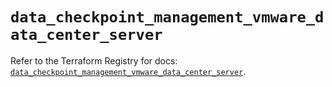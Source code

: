 # `data_checkpoint_management_vmware_data_center_server`

Refer to the Terraform Registry for docs: [`data_checkpoint_management_vmware_data_center_server`](https://registry.terraform.io/providers/checkpointsw/checkpoint/2.11.0/docs/data-sources/management_vmware_data_center_server).
